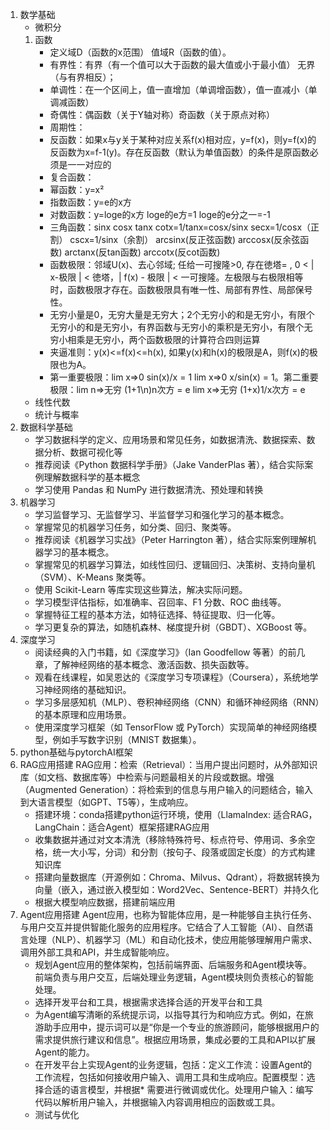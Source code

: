 1. 数学基础
   * 微积分 
    1. 函数
       * 定义域D（函数的x范围） 值域R（函数的值）。
       * 有界性：有界（有一个值可以大于函数的最大值或小于最小值） 无界（与有界相反）；
       * 单调性：在一个区间上，值一直增加（单调增函数），值一直减小（单调减函数）
       * 奇偶性：偶函数（关于Y轴对称）奇函数（关于原点对称）
       * 周期性：
       * 反函数：如果x与y关于某种对应关系f(x)相对应，y=f(x)，则y=f(x)的反函数为x=f-1(y)。存在反函数（默认为单值函数）的条件是原函数必须是一一对应的
       * 复合函数： 
       * 幂函数：y=x²
       * 指数函数：y=e的x方
       * 对数函数：y=loge的x方 loge的e方=1 loge的e分之一=-1
       * 三角函数：sinx cosx tanx cotx=1/tanx=cosx/sinx secx=1/cosx（正割） cscx=1/sinx（余割） arcsinx(反正弦函数) arccosx(反余弦函数) arctanx(反tan函数) arccotx(反cot函数)
       * 函数极限：邻域U(x)、去心邻域; 任给一可搜隆>0, 存在徳塔= , 0 < | x-极限 | < 徳塔，| f(x) - 极限 | < 一可搜隆。左极限与右极限相等时，函数极限才存在。函数极限具有唯一性、局部有界性、局部保号性。
       * 无穷小量是0，无穷大量是无穷大；2个无穷小的和是无穷小，有限个无穷小的和是无穷小，有界函数与无穷小的乘积是无穷小，有限个无穷小相乘是无穷小，两个函数极限的计算符合四则运算
       * 夹逼准则：y(x)<=f(x)<=h(x), 如果y(x)和h(x)的极限是A，则f(x)的极限也为A。
       * 第一重要极限：lim x=>0 sin(x)/x = 1 lim x=>0 x/sin(x) = 1。第二重要极限：lim n=>无穷 (1+1\n)n次方 = e  lim x=>无穷 (1+x)1/x次方 = e
   * 线性代数
   * 统计与概率
2. 数据科学基础
   * 学习数据科学的定义、应用场景和常见任务，如数据清洗、数据探索、数据分析、数据可视化等
   * 推荐阅读《Python 数据科学手册》（Jake VanderPlas 著），结合实际案例理解数据科学的基本概念
   * 学习使用 Pandas 和 NumPy 进行数据清洗、预处理和转换
3. 机器学习
   * 学习监督学习、无监督学习、半监督学习和强化学习的基本概念。
   * 掌握常见的机器学习任务，如分类、回归、聚类等。
   * 推荐阅读《机器学习实战》（Peter Harrington 著），结合实际案例理解机器学习的基本概念。
   * 掌握常见的机器学习算法，如线性回归、逻辑回归、决策树、支持向量机（SVM）、K-Means 聚类等。
   * 使用 Scikit-Learn 等库实现这些算法，解决实际问题。
   * 学习模型评估指标，如准确率、召回率、F1 分数、ROC 曲线等。
   * 掌握特征工程的基本方法，如特征选择、特征提取、归一化等。
   * 学习更复杂的算法，如随机森林、梯度提升树（GBDT）、XGBoost 等。
4. 深度学习
   * 阅读经典的入门书籍，如《深度学习》（Ian Goodfellow 等著）的前几章，了解神经网络的基本概念、激活函数、损失函数等。
   * 观看在线课程，如吴恩达的《深度学习专项课程》（Coursera），系统地学习神经网络的基础知识。
   * 学习多层感知机（MLP）、卷积神经网络（CNN）和循环神经网络（RNN）的基本原理和应用场景。
   * 使用深度学习框架（如 TensorFlow 或 PyTorch）实现简单的神经网络模型，例如手写数字识别（MNIST 数据集）。
5. python基础与pytorchAI框架
6. RAG应用搭建
   RAG应用：检索（Retrieval）：当用户提出问题时，从外部知识库（如文档、数据库等）中检索与问题最相关的片段或数据。增强（Augmented Generation）：将检索到的信息与用户输入的问题结合，输入到大语言模型（如GPT、T5等），生成响应。
   * 搭建环境：conda搭建python运行环境，使用（LlamaIndex: 适合RAG，LangChain：适合Agent）框架搭建RAG应用
   * 收集数据并通过对文本清洗（移除特殊符号、标点符号、停用词、多余空格，统一大小写，分词）和分割（按句子、段落或固定长度）的方式构建知识库
   * 搭建向量数据库（开源例如：Chroma、Milvus、Qdrant），将数据转换为向量（嵌入，通过嵌入模型如：Word2Vec、Sentence-BERT）并持久化
   * 根据大模型响应数据，搭建前端应用
7. Agent应用搭建
   Agent应用，也称为智能体应用，是一种能够自主执行任务、与用户交互并提供智能化服务的应用程序。它结合了人工智能（AI）、自然语言处理（NLP）、机器学习（ML）和自动化技术，使应用能够理解用户需求、调用外部工具和API，并生成智能响应。
   * 规划Agent应用的整体架构，包括前端界面、后端服务和Agent模块等。前端负责与用户交互，后端处理业务逻辑，Agent模块则负责核心的智能处理。
   * 选择开发平台和工具，根据需求选择合适的开发平台和工具
   * 为Agent编写清晰的系统提示词，以指导其行为和响应方式。例如，在旅游助手应用中，提示词可以是“你是一个专业的旅游顾问，能够根据用户的需求提供旅行建议和信息”。根据应用场景，集成必要的工具和API以扩展Agent的能力。
   * 在开发平台上实现Agent的业务逻辑，包括：定义工作流：设置Agent的工作流程，包括如何接收用户输入、调用工具和生成响应。配置模型：选择合适的语言模型，并根据* 需要进行微调或优化。处理用户输入：编写代码以解析用户输入，并根据输入内容调用相应的函数或工具。
   * 测试与优化
